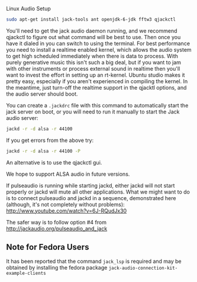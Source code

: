 Linux Audio Setup

```sh
sudo apt-get install jack-tools ant openjdk-6-jdk fftw3 qjackctl
```

You'll need to get the jack audio daemon running, and we recommend qjackctl to figure out what command will be best to use.  Then once you have it dialed in you can switch to using the terminal.  For best performance you need to install a realtime enabled kernel, which allows the audio system to get high scheduled immediately when there is data to process.  With purely generative music this isn't such a big deal, but if you want to jam with other instruments or process external sound in realtime then you'll want to invest the effort in setting up an rt-kernel.  Ubuntu studio makes it pretty easy, especially if you aren't experienced in compiling the kernel.  In the meantime, just turn-off the realtime support in the qjacktl options, and the audio server should boot.

You can create a `.jackdrc` file with this command to automatically start the jack server on boot, or you will need to run it manually to start the Jack audio server:
```sh
jackd -r -d alsa -r 44100
```

If you get errors from the above try:
```sh
jackd -r -d alsa -r 44100 -P
```

An alternative is to use the qjackctl gui.

We hope to support ALSA audio in future versions.

If pulseaudio is running while starting jackd, either jackd will not start properly or jackd will mute all other applications. What we might want to do is to connect pulseaudio and jackd in a sequence, demonstrated here (although, it's not completely without problems):
http://www.youtube.com/watch?v=6J-RQudJx30

The safer way is to follow option #4 from http://jackaudio.org/pulseaudio_and_jack

## Note for Fedora Users

It has been reported that the command `jack_lsp` is required and may be obtained by installing the fedora package `jack-audio-connection-kit-example-clients` 